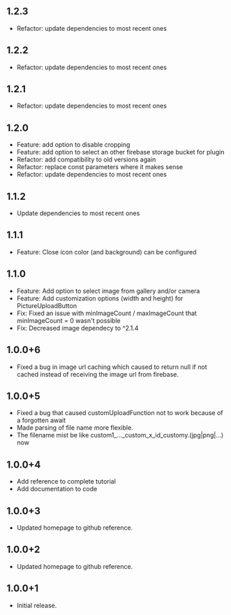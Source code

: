 ## 1.2.3
  * Refactor: update dependencies to most recent ones

## 1.2.2
  * Refactor: update dependencies to most recent ones

## 1.2.1
  * Refactor: update dependencies to most recent ones

## 1.2.0
  * Feature: add option to disable cropping
  * Feature: add option to select an other firebase storage bucket for plugin
  * Refactor: add compatibility to old versions again
  * Refactor: replace const parameters where it makes sense
  * Refactor: update dependencies to most recent ones
  
## 1.1.2
  * Update dependencies to most recent ones

## 1.1.1
  * Feature: Close icon color (and background) can be configured

## 1.1.0
  * Feature: Add option to select image from gallery and/or camera
  * Feature: Add customization options (width and height) for PictureUploadButton
  * Fix: Fixed an issue with minImageCount / maxImageCount that minImageCount = 0 wasn't possible
  * Fix: Decreased image dependecy to ^2.1.4

## 1.0.0+6
  * Fixed a bug in image url caching which caused to return null if not cached instead of receiving the image url from firebase.

## 1.0.0+5
  * Fixed a bug that caused customUploadFunction not to work because of a forgotten await
  * Made parsing of file name more flexible.
  * The filename mist be like custom1_..._custom_x_id_customy.(jpg|png|...) now

## 1.0.0+4
  * Add reference to complete tutorial
  * Add documentation to code

## 1.0.0+3
  * Updated homepage to github reference.

## 1.0.0+2
  * Updated homepage to github reference.

## 1.0.0+1
  * Initial release.
